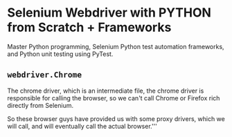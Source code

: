 # Selenium Webdriver with PYTHON from Scratch + Frameworks
 Master Python programming, Selenium Python test automation frameworks, and Python unit testing using PyTest. 

## `webdriver.Chrome`

The chrome driver, which is an intermediate file, the chrome driver is responsible for calling the browser, so we can't call Chrome or Firefox rich directly from Selenium.

So these browser guys have provided us with some proxy drivers, which we will call, and will eventually call the actual browser.'''